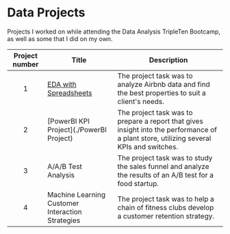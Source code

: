 # Data Projects
Projects I worked on while attending the Data Analysis TripleTen Bootcamp, as well as some that I did on my own.


| Project number | Title | Description |
| :-----------: | ----------- |----------- |
| 1 | [EDA with Spreadsheets](./EDA%20Project) | The project task was to analyze Airbnb data and find the best properties to suit a client's needs. |
| 2 | [PowerBI KPI Project](./PowerBI Project) | The project task was to prepare a report that gives insight into the performance of a plant store, utilizing several KPIs and switches. |
| 3 | A/A/B Test Analysis | The project task was to study the sales funnel and analyze the results of an A/B test for a food startup. |
| 4 | Machine Learning Customer Interaction Strategies | The project task was to help a chain of fitness clubs develop a customer retention strategy. |
